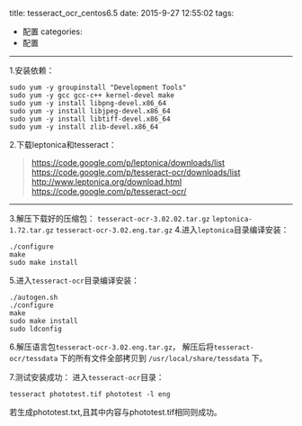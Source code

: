 title: tesseract_ocr_centos6.5
date: 2015-9-27 12:55:02
tags:
- 配置
categories:
- 配置

---


 1.安装依赖：
```shell
sudo yum -y groupinstall "Development Tools"
sudo yum -y gcc gcc-c++ kernel-devel make
sudo yum -y install libpng-devel.x86_64
sudo yum -y install libjpeg-devel.x86_64
sudo yum -y install libtiff-devel.x86_64
sudo yum -y install zlib-devel.x86_64
```
2.下载leptonica和tesseract：

> https://code.google.com/p/leptonica/downloads/list
>https://code.google.com/p/tesseract-ocr/downloads/list
>http://www.leptonica.org/download.html
>https://code.google.com/p/tesseract-ocr/

---
3.解压下载好的压缩包：
`tesseract-ocr-3.02.02.tar.gz`
`leptonica-1.72.tar.gz`
`tesseract-ocr-3.02.eng.tar.gz`
4.进入`leptonica`目录编译安装：
```shell
./configure
make 
sudo make install
```
5.进入`tesseract-ocr`目录编译安装：
```shell
./autogen.sh
./configure
make 
sudo make install
sudo ldconfig
```
6.解压语言包`tesseract-ocr-3.02.eng.tar.gz`，
解压后将`tesseract-ocr/tessdata` 下的所有文件全部拷贝到 `/usr/local/share/tessdata` 下。

7.测试安装成功：
进入`tesseract-ocr`目录：
```shell
tesseract phototest.tif phototest -l eng
```
若生成phototest.txt,且其中内容与phototest.tif相同则成功。


